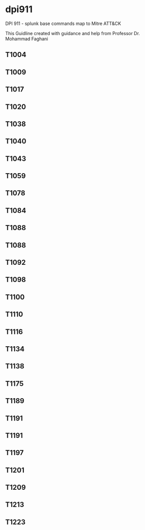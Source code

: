 # dpi911
DPI 911 - splunk base commands map to Mitre ATT&amp;CK

This Guidline created with guidance and help from Professor Dr. Mohammad Faghani

## T1004
## T1009
## T1017
## T1020
## T1038
## T1040
## T1043
## T1059
## T1078
## T1084
## T1088
## T1088
## T1092
## T1098
## T1100
## T1110
## T1116
## T1134
## T1138
## T1175
## T1189
## T1191
## T1191
## T1197
## T1201
## T1209
## T1213
## T1223







